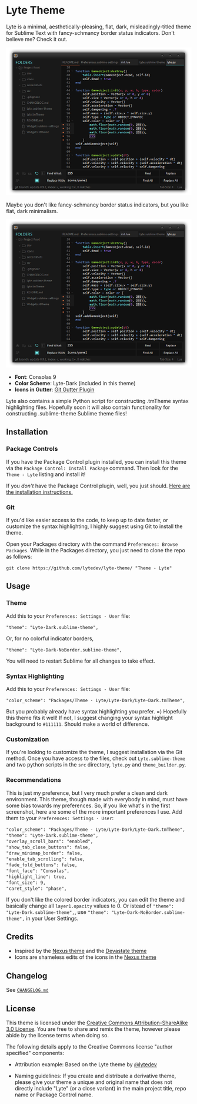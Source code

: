 # Lyte Theme

Lyte is a minimal, aesthetically-pleasing, flat, dark, misleadingly-titled theme for Sublime Text with fancy-schmancy border status indicators. Don't believe me? Check it out.

![Lyte Theme clean][3]

Maybe you don't like fancy-schmancy border status indicators, but you like flat, dark minimalism.

![Lyte Theme NoBorder][8]

* **Font**: Consolas 9
* **Color Scheme**: Lyte-Dark (included in this theme)
* **Icons in Gutter**: [Git Gutter Plugin][7]

Lyte also contains a simple Python script for constructing .tmTheme syntax highlighting files. Hopefully soon it will also contain functionality for constructing .sublime-theme Sublime theme files!

## Installation

### Package Controls

If you have the Package Control plugin installed, you can install this theme via the `Package Control: Install Package` command. Then look for the `Theme - Lyte` listing and install it!

If you *don't* have the Package Control plugin, well, you just should. [Here are the installation instructions.][4]

### Git

If you'd like easier access to the code, to keep up to date faster, or customize the syntax highlighting, I highly suggest using Git to install the theme.

Open your Packages directory with the command `Preferences: Browse Packages`. While in the Packages directory, you just need to clone the repo as follows:

    git clone https://github.com/lytedev/lyte-theme/ "Theme - Lyte"

## Usage

### Theme

Add this to your `Preferences: Settings - User` file:

    "theme": "Lyte-Dark.sublime-theme",

Or, for no colorful indicator borders,

    "theme": "Lyte-Dark-NoBorder.sublime-theme",

You will need to restart Sublime for all changes to take effect.

### Syntax Highlighting

Add this to your `Preferences: Settings - User` file:

    "color_scheme": "Packages/Theme - Lyte/Lyte-Dark/Lyte-Dark.tmTheme",

But you probably already have syntax highlighting you prefer. =) Hopefully this theme fits it well! If not, I suggest changing your syntax highlight background to `#111111`. Should make a world of difference.

### Customization

If you're looking to customize the theme, I suggest installation via the Git method. Once you have access to the files, check out `Lyte.sublime-theme` and two python scripts in the `src` directory, `lyte.py` and `theme_builder.py`.

### Recommendations

This is just my preference, but I very much prefer a clean and dark environment. This theme, though made with everybody in mind, must have some bias towards my preferences. So, if you like what's in the first screenshot, here are some of the more important preferences I use. Add them to your `Preferences: Settings - User`:

    "color_scheme": "Packages/Theme - Lyte/Lyte-Dark/Lyte-Dark.tmTheme",
    "theme": "Lyte-Dark.sublime-theme",
    "overlay_scroll_bars": "enabled",
    "show_tab_close_buttons": false,
    "draw_minimap_border": false,
    "enable_tab_scrolling": false,
    "fade_fold_buttons": false,
    "font_face": "Consolas",
    "highlight_line": true,
    "font_size": 9,
    "caret_style": "phase",

If you don't like the colored border indicators, you can edit the theme and basically change all `layer1.opacity` values to 0. Or istead of `"theme": "Lyte-Dark.sublime-theme",`, use `"theme": "Lyte-Dark-NoBorder.sublime-theme",` in your User Settings.

## Credits

* Inspired by the [Nexus theme][1] and the [Devastate theme][2]
* Icons are shameless edits of the icons in the [Nexus theme][1]

## Changelog

See [`CHANGELOG.md`](CHANGELOG.md)

## License

This theme is licensed under the [Creative Commons Attribution-ShareAlike 3.0 License][6]. You are free to share and remix the theme, however please abide by the license terms when doing so.

The following details apply to the Creative Commons license "author specified" components:

* Attribution example: Based on the Lyte theme by [@lytedev](https://github.com/lytedev)

* Naming guidelines: If you create and distribute a derivative theme, please give your theme a unique and original name that does not directly include "Lyte" (or a close variant) in the main project title, repo name or Package Control name.

[1]: https://github.com/EleazarCrusader/nexus-theme
[2]: https://github.com/vlakarados/devastate
[3]: https://raw.githubusercontent.com/lytedev/lyte-theme/master/screenshots/lyte-theme-small-clean-file-folder-icons.png
[4]: https://sublime.wbond.net/installation
[6]: http://creativecommons.org/licenses/by-sa/3.0/
[7]: https://github.com/jisaacks/GitGutter
[8]: https://raw.githubusercontent.com/lytedev/lyte-theme/master/screenshots/lyte-theme-small-clean-file-folder-icons-noborder.png
